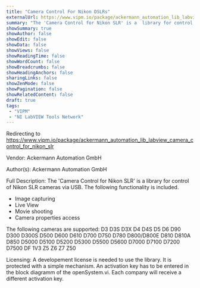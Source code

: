 ```yaml
---
title: "Camera Control For Nikon DSLRs"
externalUrl: https://www.vipm.io/package/ackermann_automation_lib_labview_camera_control_for_nikon_slr
summary: "The 'Camera Control for Nikon SLR' is a  library for control of Nikon SLR cameras via USB."
showSummary: true
showAuthor: false
showEdit: false
showData: false
showViews: false
showReadingTime: false
showWordCount: false
showBreadcrumbs: false
showHeadingAnchors: false
sharingLinks: false
showZenMode: false
showPagination: false
showRelatedContent: false
draft: true
tags:
 - "VIPM"
 - "NI LabVIEW Tools Network"
---
```


Redirecting to https://www.vipm.io/package/ackermann_automation_lib_labview_camera_control_for_nikon_slr

Vendor: Ackermann Automation GmbH

Author(s): Ackermann Automation GmbH
 
Full Description:
The 'Camera Control for Nikon SLR' is a  library for control of Nikon SLR cameras via USB. The following functionality is included.
- Image capturing 
- Live View 
- Movie shooting 
- Camera properties access 


The following cameras are supported:
    D3
    D3S
    D3X
    D4
    D4S
    D5
    D6
    D90
    D300
    D300S
    D500
    D600
    D610
    D700
    D750
    D780
    D800/D800E
    D810
    D810A
    D850
    D5000
    D5100
    D5200
    D5300
    D5500
    D5600
    D7000
    D7100
    D7200
    D7500
    DF
    1V3
    Z5
    Z6
    Z7
    Z50


Licensing:
 A developement license is needed to use the library. It is protected with a simple mechanism. An activation key has to be entered in the block diagramm of the openSystem.vi. Each company will receive a different activation key.